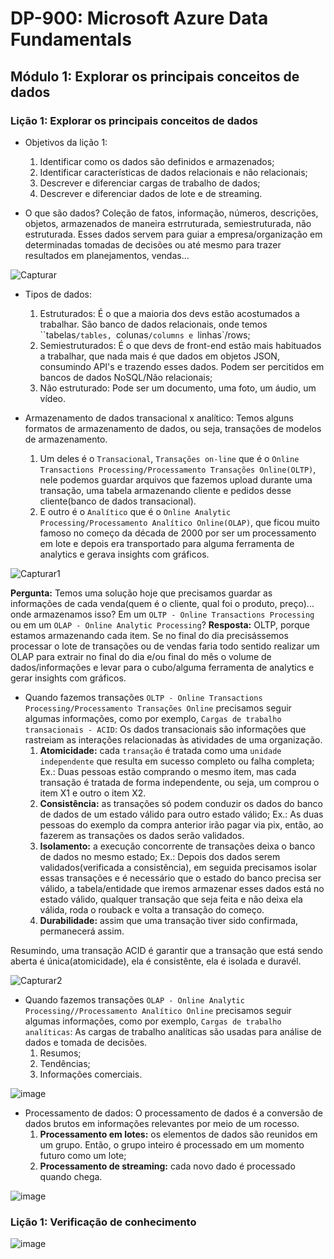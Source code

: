 # DP-900: Microsoft Azure Data Fundamentals

## Módulo 1: Explorar os principais conceitos de dados

### Lição 1: Explorar os principais conceitos de dados

- Objetivos da lição 1:
  1. Identificar como os dados são definidos e armazenados;
  2. Identificar características de dados relacionais e não relacionais;
  3. Descrever e diferenciar cargas de trabalho de dados;
  4. Descrever e diferenciar dados de lote e de streaming.

- O que são dados?
Coleção de fatos, informação, números, descrições, objetos, armazenados de maneira estrruturada, semiestruturada, não estruturada. Esses dados servem para guiar a empresa/organização em determinadas tomadas de decisões ou até mesmo para trazer resultados em planejamentos, vendas...

![Capturar](https://user-images.githubusercontent.com/86172286/188035359-51784f45-dff2-44ad-a86e-3c4fd390f390.PNG)

- Tipos de dados:
  1. Estruturados: É o que a maioria dos devs estão acostumados a trabalhar. São banco de dados relacionais, onde temos ``tabelas`/tables, `colunas`/columns e `linhas`/rows;
  2. Semiestruturados: É o que devs de front-end estão mais habituados a trabalhar, que nada mais é que dados em objetos JSON, consumindo API's e trazendo esses dados. Podem ser percitidos em bancos de dados NoSQL/Não relacionais;
  3. Não estruturado: Pode ser um documento, uma foto, um áudio, um vídeo.
  
- Armazenamento de dados transacional x analítico:
Temos alguns formatos de armazenamento de dados, ou seja, transações de modelos de armazenamento. 
  1. Um deles é o `Transacional`, `Transações on-line` que é o `Online Transactions Processing/Processamento Transações Online(OLTP)`, nele podemos guardar arquivos que fazemos upload durante uma transação, uma tabela armazenando cliente e pedidos desse cliente(banco de dados transacional).
  2. E outro é o `Analítico`  que é o `Online Analytic Processing/Processamento Analítico Online(OLAP)`, que ficou muito famoso no começo da década de 2000 por ser um processamento em lote e depois era transportado para alguma ferramenta de analytics e gerava insights com gráficos.

![Capturar1](https://user-images.githubusercontent.com/86172286/188037195-2212c8c4-2175-4fbc-8934-a8c90b51e6d8.PNG)

**Pergunta:** Temos uma solução hoje que precisamos guardar as informações de cada venda(quem é o cliente, qual foi o produto, preço)... onde armazenamos isso? Em um `OLTP - Online Transactions Processing` ou em um `OLAP - Online Analytic Processing`?
**Resposta:** OLTP, porque estamos armazenando cada item.
Se no final do dia precisássemos processar o lote de transações ou de vendas faria todo sentido realizar um OLAP para extrair no final do dia e/ou final do mês o volume de dados/informações e levar para o cubo/alguma ferramenta de analytics e gerar insights com gráficos.

- Quando fazemos transações `OLTP - Online Transactions Processing/Processamento Transações Online` precisamos seguir algumas informações, como por exemplo, `Cargas de trabalho transacionais - ACID`:
Os dados transacionais são informações que rastreiam as interações relacionadas às atividades de uma organização.
  1. **Atomicidade:** cada `transação` é tratada como uma `unidade independente` que resulta em sucesso completo ou falha completa; Ex.: Duas pessoas estão comprando o mesmo item, mas cada transação é tratada de forma independente, ou seja, um comprou o item X1 e outro o item X2.
  2. **Consistência:** as transações só podem conduzir os dados do banco de dados de um estado válido para outro estado válido; Ex.: As duas pessoas do exemplo da compra anterior irão pagar via pix, então, ao fazerem as transações os dados serão validados.
  3. **Isolamento:** a execução concorrente de transações deixa o banco de dados no mesmo estado; Ex.: Depois dos dados serem validados(verificada a consistência), em seguida precisamos isolar essas transações e é necessário que o estado do banco precisa ser válido, a tabela/entidade que iremos armazenar esses dados está no estado válido, qualquer transação que seja feita e não deixa ela válida, roda o rouback e volta a transação do começo.
  4. **Durabilidade:** assim que uma transação tiver sido confirmada, permanecerá assim.

Resumindo, uma transação ACID é garantir que a transação que está sendo aberta é única(atomicidade), ela é consistênte, ela é isolada e duravél.

![Capturar2](https://user-images.githubusercontent.com/86172286/188040480-e997500b-8a9e-499d-b353-cd9282fb8207.PNG)

- Quando fazemos transações `OLAP - Online Analytic Processing//Processamento Analítico Online` precisamos seguir algumas informações, como por exemplo, `Cargas de trabalho analíticas`:
As cargas de trabalho analíticas são usadas para análise de dados e tomada de decisões.
  1. Resumos;
  2. Tendências;
  3. Informações comerciais.

![image](https://user-images.githubusercontent.com/86172286/188042341-41acf015-46a4-432d-a047-d3403b96e5b5.png)

- Processamento de dados:
O processamento de dados é a conversão de dados brutos em informações relevantes por meio de um rocesso.
  1. **Processamento em lotes:** os elementos de dados são reunidos em um grupo. Então, o grupo inteiro é processado em um momento futuro como um lote;
  2. **Processamento de streaming:** cada novo dado é processado quando chega.

![image](https://user-images.githubusercontent.com/86172286/188042820-dd8b5310-6da9-4acd-9810-f9fa63e56c99.png)

### Lição 1: Verificação de conhecimento

![image](https://user-images.githubusercontent.com/86172286/188043269-ea624360-61be-475e-8750-0cd8c8e672c4.png)

